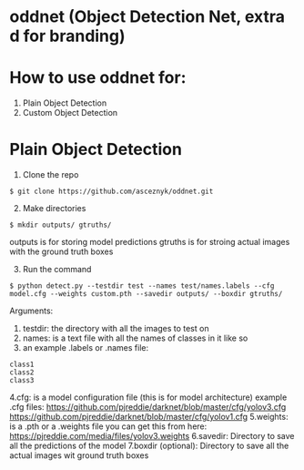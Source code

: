 # oddnet (Object Detection Net, extra d for branding)

# How to use oddnet for: 
1. Plain Object Detection 
2. Custom Object Detection

# Plain Object Detection 

1. Clone the repo
```
$ git clone https://github.com/asceznyk/oddnet.git
```

2. Make directories
```
$ mkdir outputs/ gtruths/
```
outputs is for storing model predictions
gtruths is for stroing actual images with the ground truth boxes

3. Run the command
```
$ python detect.py --testdir test --names test/names.labels --cfg model.cfg --weights custom.pth --savedir outputs/ --boxdir gtruths/ 
```
Arguments:
1. testdir: the directory with all the images to test on
2. names: is a text file with all the names of classes in it like so
3. an example .labels or .names file:
```
class1
class2
class3
```
4.cfg: is a model configuration file (this is for model architecture) 
example .cfg files:
https://github.com/pjreddie/darknet/blob/master/cfg/yolov3.cfg
https://github.com/pjreddie/darknet/blob/master/cfg/yolov1.cfg
5.weights: is a .pth or a .weights file you can get this from here:
https://pjreddie.com/media/files/yolov3.weights
6.savedir: Directory to save all the predictions of the model
7.boxdir (optional):  Directory to save all the actual images wit ground truth boxes
